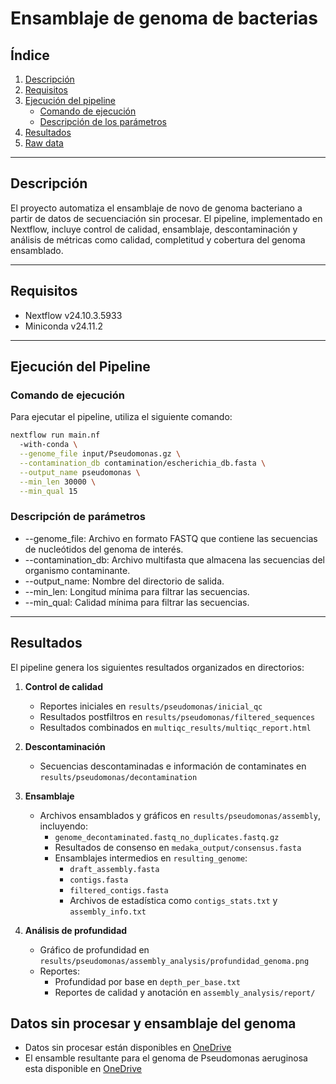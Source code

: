 # Ensamblaje de genoma de bacterias

## Índice
1. [Descripción](#descripción)
2. [Requisitos](#requisitos)
3. [Ejecución del pipeline](#ejecución-del-pipeline)
   - [Comando de ejecución](#comando-de-ejecución)
   - [Descripción de los parámetros](#descripción-de-parámetros)
4. [Resultados](#resultados)
5. [Raw data](#datos-sin-procesar-y-ensamblaje-del-genoma)

---

## Descripción
El proyecto automatiza el ensamblaje de novo de genoma bacteriano a partir de datos de secuenciación sin procesar. El pipeline, implementado en Nextflow, incluye control de calidad, ensamblaje, descontaminación y análisis de métricas como calidad, completitud y cobertura del genoma ensamblado.

---

## Requisitos
- Nextflow v24.10.3.5933  
- Miniconda v24.11.2

---

## Ejecución del Pipeline

### Comando de ejecución
Para ejecutar el pipeline, utiliza el siguiente comando:

```bash
nextflow run main.nf 
  -with-conda \
  --genome_file input/Pseudomonas.gz \
  --contamination_db contamination/escherichia_db.fasta \
  --output_name pseudomonas \
  --min_len 30000 \
  --min_qual 15
```

### Descripción de parámetros
- --genome_file: Archivo en formato FASTQ que contiene las secuencias de nucleótidos del genoma de interés.  
- --contamination_db: Archivo multifasta que almacena las secuencias del organismo contaminante.  
- --output_name: Nombre del directorio de salida.  
- --min_len: Longitud mínima para filtrar las secuencias.  
- --min_qual: Calidad mínima para filtrar las secuencias.  

---

## Resultados
El pipeline genera los siguientes resultados organizados en directorios:

1. **Control de calidad**  
   - Reportes iniciales en `results/pseudomonas/inicial_qc`  
   - Resultados postfiltros en `results/pseudomonas/filtered_sequences`
   - Resultados combinados en `multiqc_results/multiqc_report.html`

2. **Descontaminación**  
   - Secuencias descontaminadas e información de contaminates en `results/pseudomonas/decontamination`

3. **Ensamblaje**  
   - Archivos ensamblados y gráficos en `results/pseudomonas/assembly`, incluyendo:
     - `genome_decontaminated.fastq_no_duplicates.fastq.gz`
     - Resultados de consenso en `medaka_output/consensus.fasta`
     - Ensamblajes intermedios en `resulting_genome`:
       - `draft_assembly.fasta`
       - `contigs.fasta`
       - `filtered_contigs.fasta`
       - Archivos de estadística como `contigs_stats.txt` y `assembly_info.txt`

4. **Análisis de profundidad**  
   - Gráfico de profundidad en `results/pseudomonas/assembly_analysis/profundidad_genoma.png`
   - Reportes:
     - Profundidad por base en `depth_per_base.txt`
     - Reportes de calidad y anotación en `assembly_analysis/report/`
     
## Datos sin procesar y ensamblaje del genoma
- Datos sin procesar están disponibles en [OneDrive](https://umagcl-my.sharepoint.com/:f:/g/personal/nicole_soto_funcionarios_umag_cl/EjGVhLwz1kxFg-2pKcruBrABIrg9bF_RDjstKR7xpZ_Gzg?e=oKGhCk)
- El ensamble resultante para el genoma de Pseudomonas aeruginosa esta disponible en [OneDrive](https://umagcl-my.sharepoint.com/:f:/g/personal/nicole_soto_funcionarios_umag_cl/EjGVhLwz1kxFg-2pKcruBrABIrg9bF_RDjstKR7xpZ_Gzg?e=oKGhCk)
